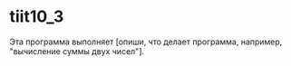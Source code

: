 # tiit10_3

Эта программа выполняет [опиши, что делает программа, например, "вычисление суммы двух чисел"].
